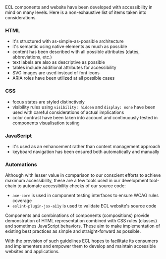 ECL components and website have been developed with accessibility in mind on many levels. Here is a non-exhaustive list of items taken into considerations.

### HTML

- it's structured with as-simple-as-possible architecture
- it's semantic using native elements as much as possible
- content has been described with all possible attributes (dates, abbreviations, etc.)
- text labels are also as descriptive as possible
- tables include additional attributes for accessibility
- SVG images are used instead of font icons
- ARIA roles have been utilized at all possible cases

### CSS

- focus states are styled distinctively
- visibility rules using `visibility: hidden` and `display: none` have been used with careful considerations of actual implications
- color contrast have been taken into account and continuously tested in components visualisation testing

### JavaScript

- it's used as an enhancement rather than content management approach
- keyboard navigation has been ensured both automatically and manually

### Automations

Although with lesser value in comparison to our conscient efforts to achieve maximum accessibility, these are a few tools used in our development tool-chain to automate accessibility checks of our source code:

- `axe-core` is used in component testing interfaces to ensure WCAG rules coverage
- `eslint-plugin-jsx-a11y` is used to validate ECL website's source code

Components and combinations of components (compositions) provide demonstration of HTML representation combined with CSS rules (classes) and sometimes JavaScript behaviors. These aim to make implementation of existing best practices as simple and straight-forward as possible.

With the provision of such guidelines ECL hopes to facilitate its consumers and implementers and empower them to develop and maintain accessible websites and applications.
